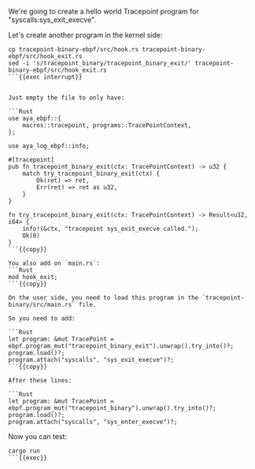We're going to create a hello world Tracepoint program for "syscalls:sys_exit_execve".

Let's create another program in the kernel side:

```
cp tracepoint-binary-ebpf/src/hook.rs tracepoint-binary-ebpf/src/hook_exit.rs
sed -i 's/tracepoint_binary/tracepoint_binary_exit/' tracepoint-binary-ebpf/src/hook_exit.rs
```{{exec interrupt}}


Just empty the file to only have:

```Rust
use aya_ebpf::{
    macros::tracepoint, programs::TracePointContext,
};

use aya_log_ebpf::info;

#[tracepoint]
pub fn tracepoint_binary_exit(ctx: TracePointContext) -> u32 {
    match try_tracepoint_binary_exit(ctx) {
        Ok(ret) => ret,
        Err(ret) => ret as u32,
    }
}

fn try_tracepoint_binary_exit(ctx: TracePointContext) -> Result<u32, i64> {
    info!(&ctx, "tracepoint sys_exit_execve called.");
    Ok(0)
}
```{{copy}}

You also add on `main.rs`:
```Rust
mod hook_exit;
```{{copy}}

On the user side, you need to load this program in the `tracepoint-binary/src/main.rs` file.

So you need to add:

```Rust
let program: &mut TracePoint = ebpf.program_mut("tracepoint_binary_exit").unwrap().try_into()?;
program.load()?;
program.attach("syscalls", "sys_exit_execve")?;
```{{copy}}

After these lines:

```Rust
let program: &mut TracePoint = ebpf.program_mut("tracepoint_binary").unwrap().try_into()?;
program.load()?;
program.attach("syscalls", "sys_enter_execve")?;
```

Now you can test:
```
cargo run
```{{exec}}
